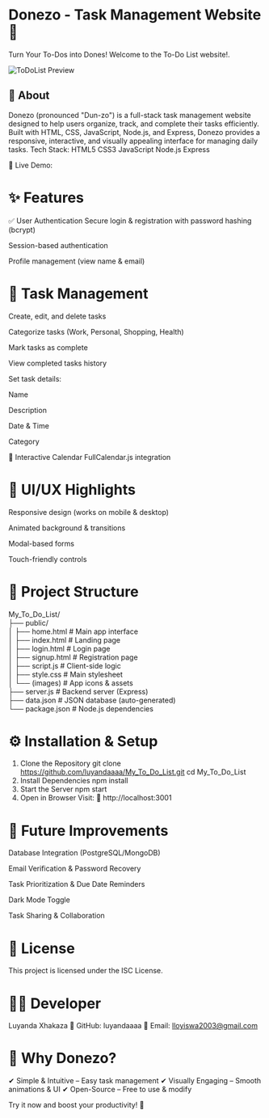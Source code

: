   # Donezo - Task Management Website 🚀
Turn Your To-Dos into Dones!
Welcome to the To-Do List website!.

![ToDoList Preview](dunzo.jpeg)
## 📌 About
Donezo (pronounced "Dun-zo") is a full-stack task management website designed to help users organize, track, and complete their tasks efficiently. Built with HTML, CSS, JavaScript, Node.js, and Express, Donezo provides a responsive, interactive, and visually appealing interface for managing daily tasks.
Tech Stack:
HTML5 CSS3 JavaScript Node.js Express

🔹 Live Demo: 

# ✨ Features
✅ User Authentication
Secure login & registration with password hashing (bcrypt)

Session-based authentication

Profile management (view name & email)

# 📝 Task Management
Create, edit, and delete tasks

Categorize tasks (Work, Personal, Shopping, Health)

Mark tasks as complete

View completed tasks history

Set task details:

Name

Description

Date & Time

Category

📅 Interactive Calendar
FullCalendar.js integration


# 🎨 UI/UX Highlights
Responsive design (works on mobile & desktop)

Animated background & transitions

Modal-based forms

Touch-friendly controls

# 📂 Project Structure
My_To_Do_List/  
├── public/  
│   ├── home.html          # Main app interface  
│   ├── index.html         # Landing page  
│   ├── login.html         # Login page  
│   ├── signup.html        # Registration page  
│   ├── script.js          # Client-side logic  
│   ├── style.css          # Main stylesheet  
│   └── (images)           # App icons & assets  
├── server.js              # Backend server (Express)  
├── data.json              # JSON database (auto-generated)  
└── package.json           # Node.js dependencies  

# ⚙️ Installation & Setup
1. Clone the Repository
   git clone https://github.com/luyandaaaa/My_To_Do_List.git
   cd My_To_Do_List
2. Install Dependencies
   npm install
3. Start the Server
   npm start
4. Open in Browser
Visit:
🔗 http://localhost:3001

# 🚀 Future Improvements
Database Integration (PostgreSQL/MongoDB)

Email Verification & Password Recovery

Task Prioritization & Due Date Reminders

Dark Mode Toggle

Task Sharing & Collaboration

# 📜 License
This project is licensed under the ISC License.

# 👨‍💻 Developer
Luyanda Xhakaza
🔗 GitHub: luyandaaaa
📧 Email: lloyiswa2003@gmail.com

# 🌟 Why Donezo?
✔ Simple & Intuitive – Easy task management
✔ Visually Engaging – Smooth animations & UI
✔ Open-Source – Free to use & modify

Try it now and boost your productivity! 🚀


